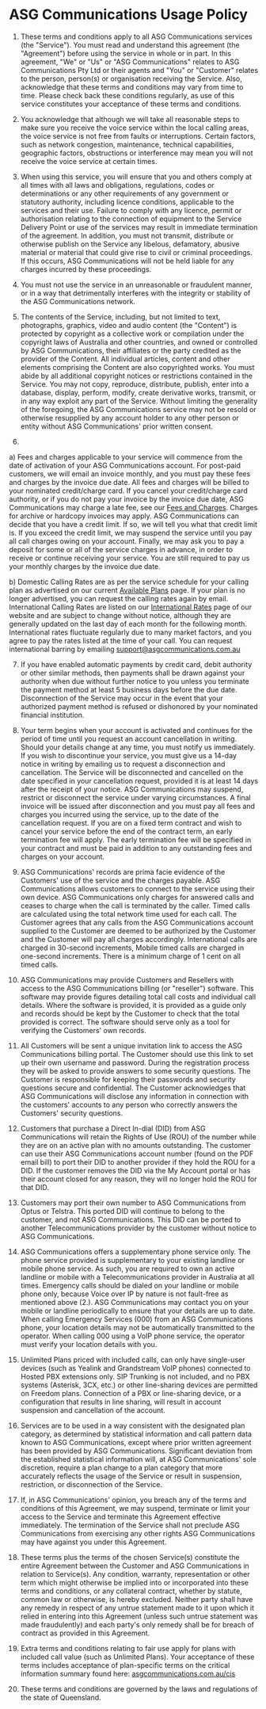 # ASG Communications Usage Policy

1. These terms and conditions apply to all ASG Communications services (the "Service"). You must read and understand this agreement (the "Agreement") before using the service in whole or in part. In this agreement, "We" or "Us" or "ASG Communications" relates to ASG Communications Pty Ltd or their agents and "You" or "Customer" relates to the person, person(s) or organisation receiving the Service. Also, acknowledge that these terms and conditions may vary from time to time. Please check back these conditions regularly, as use of this service constitutes your acceptance of these terms and conditions.
 
2. You acknowledge that although we will take all reasonable steps to make sure you receive the voice service within the local calling areas, the voice service is not free from faults or interruptions. Certain factors, such as network congestion, maintenance, technical capabilities, geographic factors, obstructions or interference may mean you will not receive the voice service at certain times.

3. When using this service, you will ensure that you and others comply at all times with all laws and obligations, regulations, codes or determinations or any other requirements of any government or statutory authority, including licence conditions, applicable to the services and their use. Failure to comply with any licence, permit or authorisation relating to the connection of equipment to the Service Delivery Point or use of the services may result in immediate termination of the agreement. In addition, you must not transmit, distribute or otherwise publish on the Service any libelous, defamatory, abusive material or material that could give rise to civil or criminal proceedings. If this occurs, ASG Communications will not be held liable for any charges incurred by these proceedings.

4. You must not use the service in an unreasonable or fraudulent manner, or in a way that detrimentally interferes with the integrity or stability of the ASG Communications network.

5. The contents of the Service, including, but not limited to text, photographs, graphics, video and audio content (the "Content") is protected by copyright as a collective work or compilation under the copyright laws of Australia and other countries, and owned or controlled by ASG Communications, their affiliates or the party credited as the provider of the Content. All individual articles, content and other elements comprising the Content are also copyrighted works. You must abide by all additional copyright notices or restrictions contained in the Service. You may not copy, reproduce, distribute, publish, enter into a database, display, perform, modify, create derivative works, transmit, or in any way exploit any part of the Service. Without limiting the generality of the foregoing, the ASG Communications service may not be resold or otherwise resupplied by any account holder to any other person or entity without ASG Communications' prior written consent.

6. 

   a) Fees and charges applicable to your service will commence from the date of activation of your ASG Communications account. For post-paid customers, we will email an invoice monthly, and you must pay these fees and charges by the invoice due date. All fees and charges will be billed to your nominated credit/charge card. If you cancel your credit/charge card authority, or if you do not pay your invoice by the invoice due date, ASG Communications may charge a late fee, see our [Fees and Charges](https://asgcommunications.com.au/policies/fees). Charges for archive or hardcopy invoices may apply. ASG Communications can decide that you have a credit limit. If so, we will tell you what that credit limit is. If you exceed the credit limit, we may suspend the service until you pay all call charges owing on your account. Finally, we may ask you to pay a deposit for some or all of the service charges in advance, in order to receive or continue receiving your service. You are still required to pay us your monthly charges by the invoice due date.
   
   b) Domestic Calling Rates are as per the service schedule for your calling plan as advertised on our current [Available Plans](https://asgcommunications.com.au/policies/plans) page. If your plan is no longer advertised, you can request the calling rates again by email. International Calling Rates are listed on our [International Rates](https://asgcommunications.com.au/policies/international_rates) page of our website and are subject to change without notice, although they are generally updated on the last day of each month for the following month. International rates fluctuate regularly due to many market factors, and you agree to pay the rates listed at the time of your call. You can request international barring by emailing [support@asgcommunications.com.au](mailto:support@asgcommunications.com.au)

7. If you have enabled automatic payments by credit card, debit authority or other similar methods, then payments shall be drawn against your authority when due without further notice to you unless you terminate the payment method at least 5 business days before the due date. Disconnection of the Service may occur in the event that your authorized payment method is refused or dishonored by your nominated financial institution.
 
8. Your term begins when your account is activated and continues for the period of time until you request an account cancellation in writing. Should your details change at any time, you must notify us immediately. If you wish to discontinue your service, you must give us a 14-day notice in writing by emailing us to request a disconnection and cancellation. The Service will be disconnected and cancelled on the date specified in your cancellation request, provided it is at least 14 days after the receipt of your notice. ASG Communications may suspend, restrict or disconnect the service under varying circumstances. A final invoice will be issued after disconnection and you must pay all fees and charges you incurred using the service, up to the date of the cancellation request. If you are on a fixed term contract and wish to cancel your service before the end of the contract term, an early termination fee will apply. The early termination fee will be specified in your contract and must be paid in addition to any outstanding fees and charges on your account.

9. ASG Communications' records are prima facie evidence of the Customers' use of the service and the charges payable. ASG Communications allows customers to connect to the service using their own device. ASG Communications only charges for answered calls and ceases to charge when the call is terminated by the caller. Timed calls are calculated using the total network time used for each call. The Customer agrees that any calls from the ASG Communications account supplied to the Customer are deemed to be authorized by the Customer and the Customer will pay all charges accordingly. International calls are charged in 30-second increments, Mobile timed calls are charged in one-second increments. There is a minimum charge of 1 cent on all timed calls.
 
10. ASG Communications may provide Customers and Resellers with access to the ASG Communications billing (or "reseller") software. This software may provide figures detailing total call costs and individual call details. Where the software is provided, it is provided as a guide only and records should be kept by the Customer to check that the total provided is correct. The software should serve only as a tool for verifying the Customers' own records.

11. All Customers will be sent a unique invitation link to access the ASG Communications billing portal. The Customer should use this link to set up their own username and password. During the registration process they will be asked to provide answers to some security questions. The Customer is responsible for keeping their passwords and security questions secure and confidential. The Customer acknowledges that ASG Communications will disclose any information in connection with the customers' accounts to any person who correctly answers the Customers' security questions.

12. Customers that purchase a Direct In-dial (DID) from ASG Communications will retain the Rights of Use (ROU) of the number while they are on an active plan with no amounts outstanding. The customer can use their ASG Communications account number (found on the PDF email bill) to port their DID to another provider if they hold the ROU for a DID. If the customer removes the DID via the My Account portal or has their account closed for any reason, they will no longer hold the ROU for that DID.

13. Customers may port their own number to ASG Communications from Optus or Telstra. This ported DID will continue to belong to the customer, and not ASG Communications. This DID can be ported to another Telecommunications provider by the customer without notice to ASG Communications. 

14. ASG Communications offers a supplementary phone service only. The phone service provided is supplementary to your existing landline or mobile phone service. As such, you are required to own an active landline or mobile with a Telecommunications provider in Australia at all times. Emergency calls should be dialed on your landline or mobile phone only, because Voice over IP by nature is not fault-free as mentioned above (2.). ASG Communications may contact you on your mobile or landline periodically to ensure that your details are up to date. When calling Emergency Services (000) from an ASG Communications phone, your location details may not be automatically transmitted to the operator. When calling 000 using a VoIP phone service, the operator must verify your location details with you. 

15. Unlimited Plans priced with included calls, can only have single-user devices (such as Yealink and Grandstream VoIP phones) connected to Hosted PBX extensions only. SIP Trunking is not included, and no PBX systems (Asterisk, 3CX, etc.) or other line-sharing devices are permitted on Freedom plans. Connection of a PBX or line-sharing device, or a configuration that results in line sharing, will result in account suspension and cancellation of the account. 

17. Services are to be used in a way consistent with the designated plan category, as determined by statistical information and call pattern data known to ASG Communications, except where prior written agreement has been provided by ASG Communications. Significant deviation from the established statistical information will, at ASG Communications' sole discretion, require a plan change to a plan category that more accurately reflects the usage of the Service or result in suspension, restriction, or disconnection of the Service. 

18. If, in ASG Communications' opinion, you breach any of the terms and conditions of this Agreement, we may suspend, terminate or limit your access to the Service and terminate this Agreement effective immediately. The termination of the Service shall not preclude ASG Communications from exercising any other rights ASG Communications may have against you under this Agreement. 

19. These terms plus the terms of the chosen Service(s) constitute the entire Agreement between the Customer and ASG Communications in relation to Service(s). Any condition, warranty, representation or other term which might otherwise be implied into or incorporated into these terms and conditions, or any collateral contract, whether by statute, common law or otherwise, is hereby excluded. Neither party shall have any remedy in respect of any untrue statement made to it upon which it relied in entering into this Agreement (unless such untrue statement was made fraudulently) and each party's only remedy shall be for breach of contract as provided in this Agreement. 
 
20. Extra terms and conditions relating to fair use apply for plans with included call value (such as Unlimited Plans). Your acceptance of these terms includes acceptance of plan-specific terms on the critical information summary found here: [asgcommunications.com.au/cis](https://asgcommunications.com.au/cis) 

21. These terms and conditions are governed by the laws and regulations of the state of Queensland.
